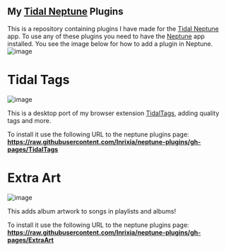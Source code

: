 ## My [Tidal Neptune](https://github.com/uwu/neptune) Plugins

This is a repository containing plugins I have made for the [Tidal Neptune](https://github.com/uwu/neptune) app.
To use any of these plugins you need to have the [Neptune](https://github.com/uwu/neptune) app installed. You see the image below for how to add a plugin in Neptune.
![image](https://github.com/Inrixia/neptune-plugins/assets/6373693/a997156c-a281-46ec-992a-397a742dd146)


# Tidal Tags
![image](https://github.com/Inrixia/neptune-plugins/assets/6373693/735d0011-1cde-4e79-85ad-f806d3aa68bd)

This is a desktop port of my browser extension [TidalTags](https://github.com/Inrixia/TidalTags), adding quality tags and more.

To install it use the following URL to the neptune plugins page: **https://raw.githubusercontent.com/Inrixia/neptune-plugins/gh-pages/TidalTags**

# Extra Art
![image](https://github.com/Inrixia/neptune-plugins/assets/6373693/b6e9b5ce-6925-4cdd-85a1-2fff3c4a041b)


This adds album artwork to songs in playlists and albums!

To install it use the following URL to the neptune plugins page: **https://raw.githubusercontent.com/Inrixia/neptune-plugins/gh-pages/ExtraArt**
